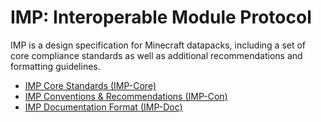 # IMP: Interoperable Module Protocol

IMP is a design specification for Minecraft datapacks, including a set of core compliance standards as well as additional recommendations and formatting guidelines.

- [IMP Core Standards (IMP-Core)](./docs/imp_core.md)
- [IMP Conventions & Recommendations (IMP-Con)](./docs/imp_con.md)
- [IMP Documentation Format (IMP-Doc)](./docs/imp_doc.md)
